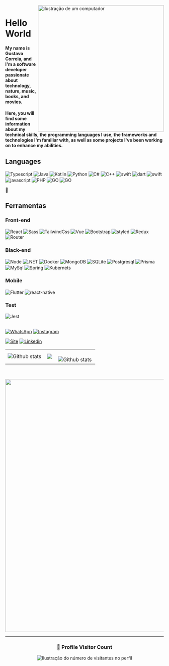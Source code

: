 <img src="https://raw.githubusercontent.com/MicaelliMedeiros/micaellimedeiros/master/image/computer-illustration.png" alt="ilustração de um computador" min-width="400px" max-width="400px" width="400px" align="right">

<p align="left"> 
    
  # Hello World

#### My name is Gustavo Correia, and I'm a software developer passionate about technology, nature, music, books, and movies.

#### Here, you will find some information about my technical skills, the programming languages I use, the frameworks and technologies I'm familiar with, as well as some projects I've been working on to enhance my abilities.
</p>

<p align="left">
    
## Languages
<div style="display: inline_block">
    <img align="center" alt="Typescript" src="https://img.shields.io/badge/TypeScript-007ACC?style=for-the-badge&logo=typescript&logoColor=white"/>
    <img align="center" alt="Java" src="https://img.shields.io/badge/Java-ED8B00?style=for-the-badge&logo=openjdk&logoColor=white"/>
    <img align="center" alt="Kotlin" src="https://img.shields.io/badge/Kotlin-0095D5?&style=for-the-badge&logo=kotlin&logoColor=white"/>
    <img align="center" alt="Python" src="https://img.shields.io/badge/Python-3776AB?style=for-the-badge&logo=python&logoColor=white"/>
    <img align="center" alt="C#" src="https://img.shields.io/badge/C%23-239120?style=for-the-badge&logo=c-sharp&logoColor=white"/>
    <img align="center" alt="C++" src="https://img.shields.io/badge/C%2B%2B-00599C?style=for-the-badge&logo=c%2B%2B&logoColor=white"/>
    <img align="center" alt="swift" src="https://img.shields.io/badge/Swift-FA7343?style=for-the-badge&logo=swift&logoColor=white"/>
    <img align="center" alt="dart" src="https://img.shields.io/badge/Dart-0175C2?style=for-the-badge&logo=dart&logoColor=white"/>
    <img align="center" alt="swift" src="https://img.shields.io/badge/Swift-FA7343?style=for-the-badge&logo=swift&logoColor=white"/>
    <img align="center" alt="javascript" src="https://img.shields.io/badge/JavaScript-F7DF1E?style=for-the-badge&logo=javascript&logoColor=black"/>
    <img align="center" alt="PHP" src="https://img.shields.io/badge/PHP-777BB4?style=for-the-badge&logo=php&logoColor=white"/>
    <img align="center" alt="GO" src="https://img.shields.io/badge/Go-00ADD8?style=for-the-badge&logo=go&logoColor=white"/>
    <img align="center" alt="GO" src="https://img.shields.io/badge/Rust-000000?style=for-the-badge&logo=rust&logoColor=white"/>


</div>    
</p>

<p align="left">
    
  💼  
  ## Ferramentas 

  ### Front-end
<div style="display: inline_block">
    <img align="center" alt="React" src="https://img.shields.io/badge/React-20232A?style=for-the-badge&logo=react&logoColor=61DAFB"/>
    <img align="center" alt="Sass" src="https://img.shields.io/badge/Sass-CC6699?style=for-the-badge&logo=sass&logoColor=white"/>
    <img align="center" alt="TailwindCss" src="https://img.shields.io/badge/Tailwind_CSS-38B2AC?style=for-the-badge&logo=tailwind-css&logoColor=white"/>
    <img align="center" alt="Vue" src="https://img.shields.io/badge/Vue.js-35495E?style=for-the-badge&logo=vue.js&logoColor=4FC08D"/>
    <img align="center" alt="Bootstrap" src="https://img.shields.io/badge/Bootstrap-563D7C?style=for-the-badge&logo=bootstrap&logoColor=white"/>
    <img align="center" alt="styled" src="https://img.shields.io/badge/styled--components-DB7093?style=for-the-badge&logo=styled-components&logoColor=white"/>
    <img align="center" alt="Redux" src="https://img.shields.io/badge/Redux-593D88?style=for-the-badge&logo=redux&logoColor=white"/>
    <img align="center" alt="Router" src="https://img.shields.io/badge/React_Router-CA4245?style=for-the-badge&logo=react-router&logoColor=white"/>


</div>

### Black-end
<div style="display: inline_block">
  <img align="center" alt="Node" src="https://img.shields.io/badge/Node.js-43853D?style=for-the-badge&logo=node.js&logoColor=white"/>
  <img align="center" alt=".NET" src="https://img.shields.io/badge/.NET-5C2D91?style=for-the-badge&logo=.net&logoColor=white"/>
  <img align="center" alt="Docker" src="https://img.shields.io/badge/Docker-2496ED.svg?style=for-the-badge&logo=Docker&logoColor=white"/>
  <img align="center" alt="MongoDB" src="https://img.shields.io/badge/MongoDB-4EA94B?style=for-the-badge&logo=mongodb&logoColor=white"/>
  <img align="center" alt="SQLite" src="https://img.shields.io/badge/SQLite-07405E?style=for-the-badge&logo=sqlite&logoColor=white"/>
  <img align="center" alt="Postgresql" src="https://img.shields.io/badge/PostgreSQL-316192?style=for-the-badge&logo=postgresql&logoColor=white"/>
  <img align="center" alt="Prisma" src="https://img.shields.io/badge/Prisma-3982CE?style=for-the-badge&logo=Prisma&logoColor=white"/>
  <img align="center" alt="MySql" src="https://img.shields.io/badge/MySQL-00000F?style=for-the-badge&logo=mysql&logoColor=white"/>
  <img align="center" alt="Spring" src="https://img.shields.io/badge/Spring-6DB33F?style=for-the-badge&logo=spring&logoColor=white"/>
  <img align="center" alt="Kubernets" src="https://img.shields.io/badge/Kubernetes-326DE6?style=for-the-badge&logo=kubernetes&logoColor=white"/>



</div>

### Mobile

<div style=" display: inline_block">
    <img align="center" alt="Flutter" src="https://img.shields.io/badge/Flutter-02569B?style=for-the-badge&logo=flutter&logoColor=white"/>
    <img align="center" alt="react-native" src="https://img.shields.io/badge/React_Native-20232A?style=for-the-badge&logo=react&logoColor=61DAFB"/>

</div>

### Test 

<div style=" display: inline_block">
  <img align="center" alt="Jest" src="https://img.shields.io/badge/Jest-323330?style=for-the-badge&logo=Jest&logoColor=white"/>
  </div>
  <br/>
</p>

<p align="left">
</p>

<p align="left">
  <a href="#" title="WhatsApp">
  <img src="https://img.shields.io/badge/-WhatsApp-25d366?style=flat-square&labelColor=25d366&logo=whatsapp&logoColor=white&link=https://api.whatsapp.com/send?phone=+5511999582931" alt="WhatsApp"/></a>
  <a href="#" title="Instagram">
  <img src="https://img.shields.io/badge/-Instagram-DF0174?style=flat-square&labelColor=DF0174&logo=instagram&logoColor=white&link=https://www.instagram.com/biteg_oficial" alt="Instagram"/></a>
</p>

[![Site](https://img.shields.io/website?label=gustavocsantos.com&style=for-the-badge&url=https://biteg.vercel.app/)](https://biteg.vercel.app/)
[![Linkedin](https://img.shields.io/badge/LinkedIn-0077B5?style=for-the-badge&logo=linkedin&logoColor=white)](https://www.linkedin.com/in/gustavo-correia-dos-santos-6039641a6/)

<table>
  <tr>
    <td>
      <img
        align="left"
        src="https://github-readme-stats.vercel.app/api?username=Gustavoxky&show_icons=true&theme=dark"
        alt="Github stats"
      />
    </td>
    <td>
      <img
        align="left"
        src="https://github-readme-stats.vercel.app/api/top-langs/?username=Gustavoxky&hide_progress=true&layout=donut-vertical&langs_count=12"
      />
    </td>
    <td>
      <br />
      <img
        align="left"
        src="https://github-readme-streak-stats.herokuapp.com/?user=Gustavoxky&theme=dark&hide_border=false"
        alt="Github stats"
      />
    </td>
  </tr>
</table>
<br />

<p align="center">
  <a
    href="https://github.com/ryo-ma/github-profile-trophy"
    title="repositório de troféus"
  >
    <img
      width="800"
      src="https://github-profile-trophy.vercel.app/?username=Gustavoxky&column=8&theme=darkhub&no-frame=true&no-bg=true"
    />
  </a>
</p>

---

<div align="center">
  <h3><b>📍 Profile Visitor Count</b></h3>
</div>

<p align="center">
  <img
    src="https://profile-counter.glitch.me/Gustavoxky/count.svg"
    alt="Ilustração do número de visitantes no perfil"
  />
</p>



